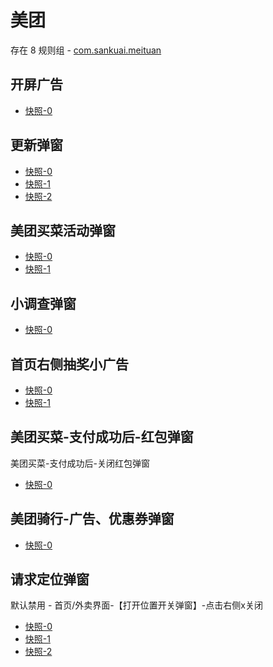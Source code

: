# 美团

存在 8 规则组 - [com.sankuai.meituan](/src/apps/com.sankuai.meituan.ts)

## 开屏广告

- [快照-0](https://i.gkd.li/import/12749811)

## 更新弹窗

- [快照-0](https://i.gkd.li/import/import/12614559)
- [快照-1](https://i.gkd.li/import/import/12673132)
- [快照-2](https://i.gkd.li/import/import/13292635)

## 美团买菜活动弹窗

- [快照-0](https://i.gkd.li/import/import/12639717)
- [快照-1](https://i.gkd.li/import/import/12892626)

## 小调查弹窗

- [快照-0](https://i.gkd.li/import/import/12639723)

## 首页右侧抽奖小广告

- [快照-0](https://i.gkd.li/import/import/12639815)
- [快照-1](https://i.gkd.li/import/import/12639734)

## 美团买菜-支付成功后-红包弹窗

美团买菜-支付成功后-关闭红包弹窗

- [快照-0](https://i.gkd.li/import/import/12646768)

## 美团骑行-广告、优惠券弹窗

- [快照-0](https://i.gkd.li/import/12739204)

## 请求定位弹窗

默认禁用 - 首页/外卖界面-【打开位置开关弹窗】-点击右侧x关闭

- [快照-0](https://i.gkd.li/import/import/12874657)
- [快照-1](https://i.gkd.li/import/import/12910210)
- [快照-2](https://i.gkd.li/import/import/12910211)
